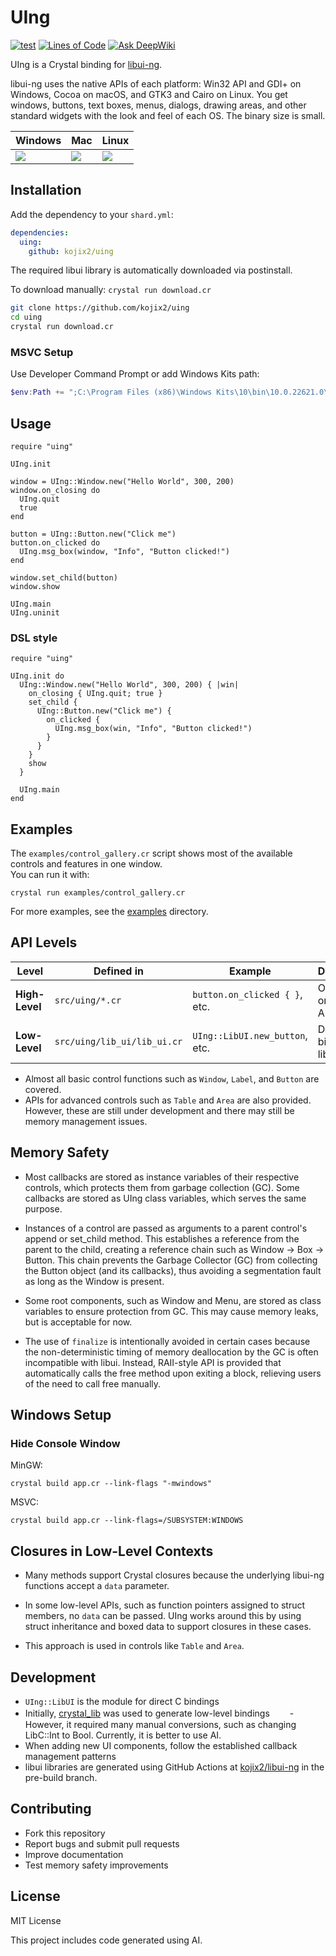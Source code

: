 # UIng

[![test](https://github.com/kojix2/uing/actions/workflows/ci.yml/badge.svg)](https://github.com/kojix2/uing/actions/workflows/ci.yml)
[![Lines of Code](https://img.shields.io/endpoint?url=https%3A%2F%2Ftokei.kojix2.net%2Fbadge%2Fgithub%2Fkojix2%2Fuing%2Flines)](https://tokei.kojix2.net/github/kojix2/uing)
[![Ask DeepWiki](https://deepwiki.com/badge.svg)](https://deepwiki.com/kojix2/uing)

UIng is a Crystal binding for [libui-ng](https://github.com/libui-ng/libui-ng).

libui-ng uses the native APIs of each platform: Win32 API and GDI+ on Windows, Cocoa on macOS, and GTK3 and Cairo on Linux.
You get windows, buttons, text boxes, menus, dialogs, drawing areas, and other standard widgets with the look and feel of each OS. The binary size is small.

<table>
  <thead>
    <tr>
      <th>Windows</th>
      <th>Mac</th>
      <th>Linux</th>
    </tr>
  </thead>
  <tbody>
    <tr>
      <td><img src="https://user-images.githubusercontent.com/5798442/103118046-900ea780-46b0-11eb-81fc-32626762e4df.png"></td>
      <td><img src="https://user-images.githubusercontent.com/5798442/103118059-99980f80-46b0-11eb-9d12-324ec4d297c9.png"></td>
      <td><img src="https://user-images.githubusercontent.com/5798442/103118068-a0bf1d80-46b0-11eb-8c5c-3bdcc3dcfb26.png"></td>
    </tr>
  </tbody>
</table>

## Installation

Add the dependency to your `shard.yml`:

```yaml
dependencies:
  uing:
    github: kojix2/uing
```

The required libui library is automatically downloaded via postinstall.

To download manually: `crystal run download.cr`

```sh
git clone https://github.com/kojix2/uing
cd uing
crystal run download.cr
```

### MSVC Setup

Use Developer Command Prompt or add Windows Kits path:

```powershell
$env:Path += ";C:\Program Files (x86)\Windows Kits\10\bin\10.0.22621.0\x64"
```

## Usage

```crystal
require "uing"

UIng.init

window = UIng::Window.new("Hello World", 300, 200)
window.on_closing do
  UIng.quit
  true
end

button = UIng::Button.new("Click me")
button.on_clicked do
  UIng.msg_box(window, "Info", "Button clicked!")
end

window.set_child(button)
window.show

UIng.main
UIng.uninit
```

### DSL style

```crystal
require "uing"

UIng.init do
  UIng::Window.new("Hello World", 300, 200) { |win|
    on_closing { UIng.quit; true }
    set_child {
      UIng::Button.new("Click me") {
        on_clicked {
          UIng.msg_box(win, "Info", "Button clicked!")
        }
      }
    }
    show
  }

  UIng.main
end
```

## Examples

The `examples/control_gallery.cr` script shows most of the available controls and features in one window.  
You can run it with:

```
crystal run examples/control_gallery.cr
```

For more examples, see the [examples](examples) directory.

## API Levels

<table>
  <thead>
    <tr>
      <th><strong>Level</strong></th>
      <th><strong>Defined in</strong></th>
      <th><strong>Example</strong></th>
      <th><strong>Description</strong></th>
    </tr>
  </thead>
  <tbody>
    <tr>
      <td><strong>High-Level</strong></td>
      <td><code>src/uing/*.cr</code></td>
      <td><code>button.on_clicked { }</code>, etc.</td>
      <td>Object-oriented API</td>
    </tr>
    <tr>
      <td><strong>Low-Level</strong></td>
      <td><code>src/uing/lib_ui/lib_ui.cr</code></td>
      <td><code>UIng::LibUI.new_button</code>, etc.</td>
      <td>Direct bindings to libui</td>
    </tr>
  </tbody>
</table>

- Almost all basic control functions such as `Window`, `Label`, and `Button` are covered.
- APIs for advanced controls such as `Table` and `Area` are also provided. However, these are still under development and there may still be memory management issues.

## Memory Safety

- Most callbacks are stored as instance variables of their respective controls, which protects them from garbage collection (GC). Some callbacks are stored as UIng class variables, which serves the same purpose.

- Instances of a control are passed as arguments to a parent control's append or set_child method. This establishes a reference from the parent to the child, creating a reference chain such as Window -> Box -> Button. This chain prevents the Garbage Collector (GC) from collecting the Button object (and its callbacks), thus avoiding a segmentation fault as long as the Window is present.

- Some root components, such as Window and Menu, are stored as class variables to ensure protection from GC. This may cause memory leaks, but is acceptable for now.

- The use of `finalize` is intentionally avoided in certain cases because the non-deterministic timing of memory deallocation by the GC is often incompatible with libui. Instead, RAII-style API is provided that automatically calls the free method upon exiting a block, relieving users of the need to call free manually.

## Windows Setup

### Hide Console Window

MinGW:

```
crystal build app.cr --link-flags "-mwindows"
```

MSVC:

```
crystal build app.cr --link-flags=/SUBSYSTEM:WINDOWS
```

## Closures in Low-Level Contexts

- Many methods support Crystal closures because the underlying libui-ng functions accept a `data` parameter.

- In some low-level APIs, such as function pointers assigned to struct members, no `data` can be passed. UIng works around this by using struct inheritance and boxed data to support closures in these cases.

- This approach is used in controls like `Table` and `Area`.

## Development

- `UIng::LibUI` is the module for direct C bindings
- Initially, [crystal_lib](https://github.com/crystal-lang/crystal_lib) was used to generate low-level bindings
  　　- However, it required many manual conversions, such as changing LibC::Int to Bool. Currently, it is better to use AI.
- When adding new UI components, follow the established callback management patterns
- libui libraries are generated using GitHub Actions at [kojix2/libui-ng](https://github.com/kojix2/libui-ng) in the pre-build branch.

## Contributing

- Fork this repository
- Report bugs and submit pull requests
- Improve documentation
- Test memory safety improvements

## License

MIT License

This project includes code generated using AI.
